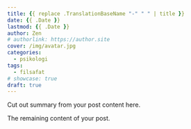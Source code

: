 ```yaml
---
title: {{ replace .TranslationBaseName "-" " " | title }}
date: {{ .Date }}
lastmod: {{ .Date }}
author: Zen
# authorlink: https://author.site
cover: /img/avatar.jpg
categories:
  - psikologi
tags:
  - filsafat
# showcase: true
draft: true
---
```


Cut out summary from your post content here.

<!--more-->

The remaining content of your post.

